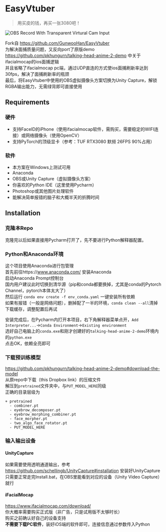 # EasyVtuber  

> 用买皮的钱，再买一张3080吧！

![OBS Record With Transparent Virtural Cam Input](assets/new_sample.gif)

Fork自 https://github.com/GunwooHan/EasyVtuber  
为解决面捕质量问题，又反向port了原版demo https://github.com/pkhungurn/talking-head-anime-2-demo 中关于ifacialmocap的ios面捕逻辑  
并且省略了ifacialmocap pc端，通过UDP直连的方式使ios面捕刷新率达到30fps，解决了面捕刷新率的瓶颈  
最后，将EasyVtuber中使用的OBS虚拟摄像头方案切换为Unity Capture，解锁RGBA输出能力，无需绿背即可直接使用

## Requirements  

### 硬件  

- 支持FaceID的iPhone（使用ifacialmocap软件，需购买，需要稳定的WIFI连接）或网络摄像头（使用OpenCV）  
- 支持PyTorch的顶级显卡（参考：TUF RTX3080 默频 26FPS 90%占用）
### 软件

- 本方案在Windows上测试可用
- Anaconda
- OBS或Unity Capture（虚拟摄像头方案）
- 你喜欢的Python IDE（这里使用Pycharm）  
- Photoshop或其他图片处理软件
- 能解决简单报错的脑子和大概半天的折腾时间

## Installation  

### 克隆本Repo  

克隆完以后如果直接用Pycharm打开了，先不要进行Python解释器配置。

### Python和Anaconda环境  

这个项目使用Anaconda进行包管理  
首先前往https://www.anaconda.com/ 安装Anaconda  
启动Anaconda Prompt控制台  
国内用户建议此时切换到清华源（pip和conda都要换掉，尤其是conda的Pytorch Channel，pytorch本体太大了）  
然后运行 `conda env create -f env_conda.yaml` 一键安装所有依赖  
如果有报错（一般是网络问题），删掉配了一半的环境，`conda clean --all`清掉下载缓存，调整配置后再试

安装完成后，在Pycharm内打开本项目，右下角解释器菜单点开，`Add Interpreter...`->`Conda Environment`->`Existing environment`  
选好自己电脑上的`conda.exe`和刚才创建好的`talking-head-anime-2-demo`环境内的`python.exe`    
点击OK，依赖全亮即可  

### 下载预训练模型  

https://github.com/pkhungurn/talking-head-anime-2-demo#download-the-model  
从原repo中下载（this Dropbox link）的压缩文件  
解压到`pretrained`文件夹中，与`PUT_MODEL_HERE`同级  
正确的目录层级为  
```
+ pretrained
  - combiner.pt
  - eyebrow_decomposer.pt
  - eyebrow_morphing_combiner.pt
  - face_morpher.pt
  - two_algo_face_rotator.pt
  - PUT_MODEL_HERE
```

### 输入输出设备  

#### UnityCapture  

如果需要使用透明通道输出，参考 https://github.com/schellingb/UnityCapture#installation 安装好UnityCapture  
只需要正常走完Install.bat，在OBS里能看到对应的设备（Unity Video Capture）就行

#### iFacialMocap  

https://www.ifacialmocap.com/download/  
你大概率需要购买正式版（非广告，只是试用版不太够时长）  
购买之前确认好自己的设备支持  
**不需要下载PC软件**，装好iOS端的软件即可，连接信息通过参数传入Python  

